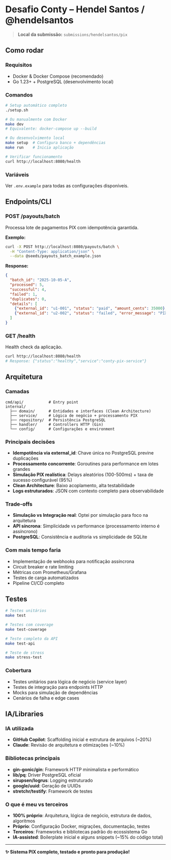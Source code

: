 # Desafio Conty – Hendel Santos / @hendelsantos

> **Local da submissão:** `submissions/hendelsantos/pix`

## Como rodar

### Requisitos
- Docker & Docker Compose (recomendado)
- Go 1.23+ + PostgreSQL (desenvolvimento local)

### Comandos
```bash
# Setup automático completo
./setup.sh

# Ou manualmente com Docker
make dev
# Equivalente: docker-compose up --build

# Ou desenvolvimento local
make setup  # Configura banco + dependências
make run    # Inicia aplicação

# Verificar funcionamento
curl http://localhost:8080/health
```

### Variáveis
Ver `.env.example` para todas as configurações disponíveis.

## Endpoints/CLI

### POST /payouts/batch
Processa lote de pagamentos PIX com idempotência garantida.

**Exemplo:**
```bash
curl -X POST http://localhost:8080/payouts/batch \
  -H "Content-Type: application/json" \
  --data @seeds/payouts_batch_example.json
```

**Response:**
```json
{
  "batch_id": "2025-10-05-A",
  "processed": 5,
  "successful": 4,
  "failed": 1,
  "duplicates": 0,
  "details": [
    {"external_id": "u1-001", "status": "paid", "amount_cents": 35000},
    {"external_id": "u2-002", "status": "failed", "error_message": "PIX processing failed"}
  ]
}
```

### GET /health
Health check da aplicação.

```bash
curl http://localhost:8080/health
# Response: {"status":"healthy","service":"conty-pix-service"}
```

## Arquitetura

### Camadas
```
cmd/api/           # Entry point
internal/
  ├── domain/      # Entidades e interfaces (Clean Architecture)
  ├── service/     # Lógica de negócio + processamento PIX
  ├── repository/  # Persistência PostgreSQL
  ├── handler/     # Controllers HTTP (Gin)
  └── config/      # Configurações e environment
```

### Principais decisões
- **Idempotência via external_id**: Chave única no PostgreSQL previne duplicações
- **Processamento concorrente**: Goroutines para performance em lotes grandes
- **Simulação PIX realística**: Delays aleatórios (100-500ms) + taxa de sucesso configurável (95%)
- **Clean Architecture**: Baixo acoplamento, alta testabilidade
- **Logs estruturados**: JSON com contexto completo para observabilidade

### Trade-offs
- **Simulação vs Integração real**: Optei por simulação para foco na arquitetura
- **API síncrona**: Simplicidade vs performance (processamento interno é assíncrono)
- **PostgreSQL**: Consistência e auditoria vs simplicidade de SQLite

### Com mais tempo faria
- Implementação de webhooks para notificação assíncrona
- Circuit breaker e rate limiting
- Métricas com Prometheus/Grafana
- Testes de carga automatizados
- Pipeline CI/CD completo

## Testes

```bash
# Testes unitários
make test

# Testes com coverage
make test-coverage

# Teste completo da API
make test-api

# Teste de stress
make stress-test
```

### Cobertura
- Testes unitários para lógica de negócio (service layer)
- Testes de integração para endpoints HTTP
- Mocks para simulação de dependências
- Cenários de falha e edge cases

## IA/Libraries

### IA utilizada
- **GitHub Copilot**: Scaffolding inicial e estrutura de arquivos (~20%)
- **Claude**: Revisão de arquitetura e otimizações (~10%)

### Bibliotecas principais
- **gin-gonic/gin**: Framework HTTP minimalista e performático
- **lib/pq**: Driver PostgreSQL oficial
- **sirupsen/logrus**: Logging estruturado
- **google/uuid**: Geração de UUIDs
- **stretchr/testify**: Framework de testes

### O que é meu vs terceiros
- **100% próprio**: Arquitetura, lógica de negócio, estrutura de dados, algoritmos
- **Próprio**: Configuração Docker, migrações, documentação, testes
- **Terceiros**: Frameworks e bibliotecas padrão do ecossistema Go
- **IA-assisted**: Boilerplate inicial e alguns snippets (~15% do código total)

---

**✨ Sistema PIX completo, testado e pronto para produção!**